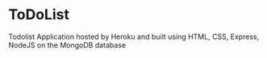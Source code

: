 # ToDoList
Todolist Application hosted by Heroku and built using HTML, CSS, Express, NodeJS on the MongoDB database
